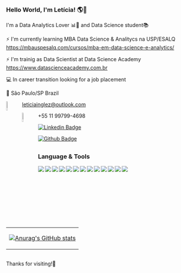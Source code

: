 ### Hello World, I'm Letícia! 🌎👋 


I'm a Data Analytics Lover 📊💙 and Data Science student:books: 

⚡ I'm currently learning MBA Data Science & Analitycs na USP/ESALQ   https://mbauspesalq.com/cursos/mba-em-data-science-e-analytics/

⚡ I'm trainig as Data Scientist at Data Science Academy
https://www.datascienceacademy.com.br

:computer: In career transition looking for a job placement 

:house_with_garden: São Paulo/SP Brazil


<img align='left' src="https://img.shields.io/badge/Outlook-0078D4?style=for-the-badge&logo=microsoft-outlook&logoColor=white" width="8%" height="8%"></img>leticiainglez@outlook.com

<img align='left' src="https://img.shields.io/badge/WhatsApp-25D366?style=for-the-badge&logo=whatsapp&logoColor=white" width="8%" height="8%"></img>+55 11 99799-4698

[![Linkedin Badge](https://img.shields.io/badge/-LinkedIn-blue?style=flat-square&logo=Linkedin&logoColor=white&link=https://www.linkedin.com/in/leticiainglez/)](https://www.linkedin.com/in/leticiainglez/)

[![Github Badge](https://img.shields.io/badge/-Github-000?style=flat-square&logo=Github&logoColor=white&link=https://github.com/LeticiaInglez)](https://github.com/LeticiaInglez)

<h2> </h2>

   
### Language & Tools

<img align='left' src="https://img.shields.io/badge/R-276DC3?style=for-the-badge&logo=r&logoColor=white"></img>
<img align='left' src="https://img.shields.io/badge/Python-3776AB?style=for-the-badge&logo=python&logoColor=white"></img>
<img align='left' src="https://img.shields.io/badge/SQL-00000F?style=for-the-badge&logo=SQL&logoColor=white"></img>
<img align='left' src="https://img.shields.io/badge/Jupyter-F37626.svg?&style=for-the-badge&logo=Jupyter&logoColor=white"></img>
<img align='left' src="https://img.shields.io/badge/MongoDB-4EA94B?style=for-the-badge&logo=mongodb&logoColor=white"></img>
<img align='left' src="https://img.shields.io/badge/MySQL-00000F?style=for-the-badge&logo=mysql&logoColor=white"></img>
<img align='left' src="https://img.shields.io/badge/SQLite-07405E?style=for-the-badge&logo=sqlite&logoColor=white"></img>
<img align='left' src="https://img.shields.io/badge/PostgreSQL-316192?style=for-the-badge&logo=postgresql&logoColor=white"></img>
<img align='left' src="https://img.shields.io/badge/TensorFlow-FF6F00?style=for-the-badge&logo=TensorFlow&logoColor=white"></img>
<img align='left' src="https://img.shields.io/badge/scikit_learn-F7931E?style=for-the-badge&logo=scikit-learn&logoColor=white"></img>
<img align='left' src="https://img.shields.io/badge/PowerBI-F2C811?style=for-the-badge&logo=Power%20BI&logoColor=white"></img>
<img align='left' src="https://img.shields.io/badge/Microsoft_Excel-217346?style=for-the-badge&logo=microsoft-excel&logoColor=white"></img>
<img align='left' src="https://img.shields.io/badge/Microsoft_PowerPoint-B7472A?style=for-the-badge&logo=microsoft-powerpoint&logoColor=white"></img>




<br>
<p
   <h2> </h2>
   </p>
<br>
<br>
  

<table align="center">
<row>
<td>
  
[![Anurag's GitHub stats](https://github-readme-stats.vercel.app/api?username=LeticiaInglez&show_icons=True&theme=tokyonight)](https://github.com/LeticiaInglez/github-readme-stats)
  </table>

<h2> </h2>
      
Thanks for visiting!:purple_heart:

      
      
<!--
**LeticiaInglez/LeticiaInglez** is a ✨ _special_ ✨ repository because its `README.md` (this file) appears on your GitHub profile.

Here are some ideas to get you started:

- 🔭 I’m currently working on ...
- 🌱 I’m currently learning ...
- 👯 I’m looking to collaborate on ...
- 🤔 I’m looking for help with ...
- 💬 Ask me about ...
- 📫 How to reach me: ...
- 😄 Pronouns: ...
- ⚡ Fun fact: ...
-->
